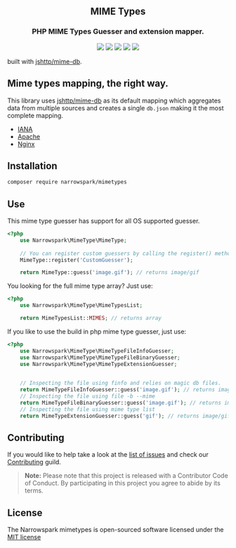 <h2 align="center">MIME Types</h2>
<h3 align="center">PHP MIME Types Guesser and extension mapper.</h3>
<p align="center">
    <a href="https://github.com/narrowspark/mimetypes/releases"><img src="https://img.shields.io/packagist/v/narrowspark/mimetypes.svg?style=flat-square"></a>
    <a href="https://php.net/"><img src="https://img.shields.io/badge/php-%5E7.1.0-8892BF.svg?style=flat-square"></a>
    <a href="https://travis-ci.org/narrowspark/mimetypes"><img src="https://img.shields.io/travis/rust-lang/rust/master.svg?style=flat-square"></a>
    <a href="https://codecov.io/gh/narrowspark/mimetypes"><img src="https://img.shields.io/codecov/c/github/narrowspark/mimetypes/master.svg?style=flat-square"></a>
    <a href="http://opensource.org/licenses/MIT"><img src="https://img.shields.io/badge/license-MIT-brightgreen.svg?style=flat-square"></a>
</p>

built with [jshttp/mime-db][1].

Mime types mapping, the right way.
------------
This library uses [jshttp/mime-db][1] as its default mapping which aggregates data from multiple sources and creates a single ```db.json``` making it the most complete mapping.
- [IANA](http://www.iana.org/assignments/media-types/media-types.xhtml)
- [Apache](http://svn.apache.org/repos/asf/httpd/httpd/trunk/docs/conf/mime.types)
- [Nginx](http://hg.nginx.org/nginx/file/tip/conf/mime.types)

Installation
------------

```bash
composer require narrowspark/mimetypes
```

Use
------------

This mime type guesser has support for all OS supported guesser.

```php
<?php
    use Narrowspark\MimeType\MimeType;
    
    // You can register custom guessers by calling the register() method
    MimeType::register('CustomGuesser');

    return MimeType::guess('image.gif'); // returns image/gif
```

You looking for the full mime type array? Just use:

```php
<?php
    use Narrowspark\MimeType\MimeTypesList;

    return MimeTypesList::MIMES; // returns array
```

If you like to use the build in php mime type guesser, just use:

```php
<?php
    use Narrowspark\MimeType\MimeTypeFileInfoGuesser;
    use Narrowspark\MimeType\MimeTypeFileBinaryGuesser;
    use Narrowspark\MimeType\MimeTypeExtensionGuesser;

    
    // Inspecting the file using finfo and relies on magic db files.
    return MimeTypeFileInfoGuesser::guess('image.gif'); // returns image/gif
    // Inspecting the file using file -b --mime
    return MimeTypeFileBinaryGuesser::guess('image.gif'); // returns image/gif
    // Inspecting the file using mime type list
    return MimeTypeExtensionGuesser::guess('gif'); // returns image/gif
```

Contributing
------------

If you would like to help take a look at the [list of issues](http://github.com/narrowspark/mimetypes/issues) and check our [Contributing](CONTRIBUTING.md) guild.

> **Note:** Please note that this project is released with a Contributor Code of Conduct. By participating in this project you agree to abide by its terms.

License
---------------

The Narrowspark mimetypes is open-sourced software licensed under the [MIT license](http://opensource.org/licenses/MIT)

[1]: http://github.com/jshttp/mime-db